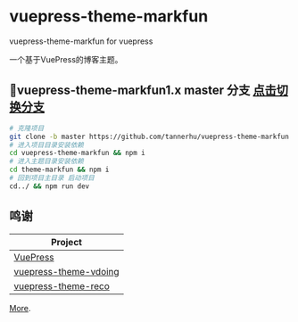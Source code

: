 # vuepress-theme-markfun

vuepress-theme-markfun for vuepress

一个基于VuePress的博客主题。

## 🌱vuepress-theme-markfun1.x master 分支 [点击切换分支](https://github.com/tannerhu/vuepress-theme-markfun/tree/master)

```bash
# 克隆项目
git clone -b master https://github.com/tannerhu/vuepress-theme-markfun.git
# 进入项目目录安装依赖 
cd vuepress-theme-markfun && npm i
# 进入主题目录安装依赖
cd theme-markfun && npm i
# 回到项目主目录 启动项目
cd../ && npm run dev
```

## 鸣谢

| Project                                                          |
| ---------------------------------------------------------------- |
| [VuePress](https://github.com/vuejs/vuepress)                              |
| [vuepress-theme-vdoing](https://github.com/xugaoyi/vuepress-theme-vdoing)     |
| [vuepress-theme-reco](https://github.com/vuepress-reco/vuepress-theme-reco)   |

[More](https://github.com/tannerhu/vuepress-theme-markfun#readme).
